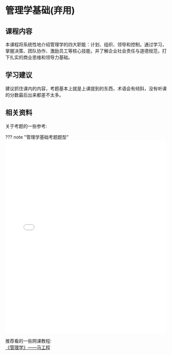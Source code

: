 # **管理学基础(弃用)**

## **课程内容**
本课程将系统性地介绍管理学的四大职能：计划、组织、领导和控制。通过学习，掌握决策、团队协作、激励员工等核心技能，并了解企业社会责任与道德规范，打下扎实的商业思维和领导力基础。

## **学习建议**
建议抓住课内的内容，考题基本上就是上课提到的东西，术语会有倾斜，没有听课的分数最后出来都差不太多。

## **相关资料**

关于考题的一些参考:

??? note "管理学基础考题题型"
    <iframe 
        loading="lazy" 
        src="../../../../utils/xjtu-cshonor-utils/课内资料/大二/管理学基础(弃用)/管理学基础考试题型.pdf"
        width="100%" 
        height="600px"
        style="border:none">
    </iframe> 

推荐看的一些网课教程:
<br>[《管理学》——马工程](https://www.bilibili.com/video/BV1bM4y1F7h9/?spm_id_from=333.788.recommend_more_video.1&vd_source=de1a2f95cddfabde44cc476d4c7e1526)


